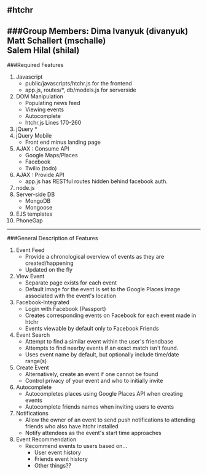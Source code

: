 #htchr
----------------------
###Group Members:
Dima Ivanyuk (divanyuk)   
Matt Schallert (mschalle)    
Salem Hilal (shilal)   
----------------------

###Required Features
1. Javascript 
    * public/javascripts/htchr.js for the frontend
    * app.js, routes/*, db/models.js for serverside
2. DOM Manipulation
    * Populating news feed
    * Viewing events
    * Autocomplete
    * htchr.js Lines 170-260
3. jQuery
    * 
4. jQuery Mobile
    * Front end minus landing page
5. AJAX : Consume API
    * Google Maps/Places
    * Facebook
    * Twilio (todo)
6. AJAX : Provide API
    * app.js has RESTful routes hidden behind facebook auth.
7. node.js
8. Server-side DB
    * MongoDB
    * Mongoose
9. EJS templates
10. PhoneGap

---------------------

###General Description of Features
1. Event Feed
    * Provide a chronological overview of events as they are created/happening
    * Updated on the fly
2. View Event
    * Separate page exists for each event
    * Default image for the event is set to the Google Places image associated with the event's location
3. Facebook-Integrated
    * Login with Facebook (Passport)
    * Creates corresponding events on Facebook for each event made in htchr
    * Events viewable by default only to Facebook Friends 
4. Event Search
    * Attempt to find a similar event within the user's friendbase
    * Attempts to find nearby events if an exact match isn't found.
    * Uses event name by default, but optionally include time/date range(s)
4. Create Event
    * Alternatively, create an event if one cannot be found
    * Control privacy of your event and who to initially invite
5. Autocomplete  
    * Autocompletes places using Google Places API when creating events   
    * Autocomplete friends names when inviting users to events   
6. Notifications
    * Allow the owner of an event to send push notifications to attending friends who also have htchr installed
    * Notify attendees as the event's start time approaches
7. Event Recommendation   
    * Recommend events to users based on...
        - User event history
        - Friends event history
        - Other things??